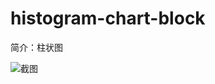 # histogram-chart-block

简介：柱状图

![截图](https://img.alicdn.com/tfs/TB19vkHnuuSBuNjy1XcXXcYjFXa-1960-924.png)
